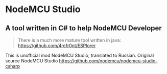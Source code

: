 NodeMCU Studio 
==============

A tool written in C# to help NodeMCU Developer
---------------------------------------------------


>There is a much more mature tool written in java:
>https://github.com/4refr0nt/ESPlorer

This is unofficial mod NodeMCU Studio, translated to Russian.
Original source NodeMCU Studio 
https://github.com/nodemcu/nodemcu-studio-csharp
